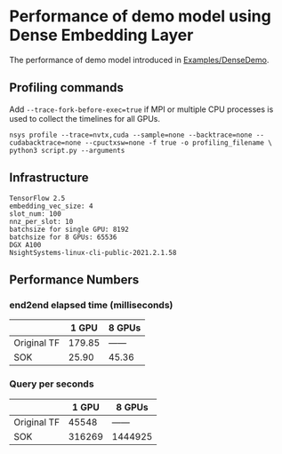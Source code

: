 # Performance of demo model using Dense Embedding Layer #
The performance of demo model introduced in [Examples/DenseDemo](https://nvidia-merlin.github.io/HugeCTR/sparse_operation_kit/master/examples/dense_demo.html).

## Profiling commands ##
Add `--trace-fork-before-exec=true` if MPI or multiple CPU processes is used to collect the timelines for all GPUs.
```shell
nsys profile --trace=nvtx,cuda --sample=none --backtrace=none --cudabacktrace=none --cpuctxsw=none -f true -o profiling_filename \
python3 script.py --arguments
```

## Infrastructure ##
```text
TensorFlow 2.5
embedding_vec_size: 4
slot_num: 100
nnz_per_slot: 10
batchsize for single GPU: 8192
batchsize for 8 GPUs: 65536
DGX A100
NsightSystems-linux-cli-public-2021.2.1.58
```

## Performance Numbers ##
### end2end elapsed time (milliseconds) ###
|      | 1 GPU | 8 GPUs |
| ---- | ----  | ------ |
| Original TF | 179.85 | —— |
| SOK | 25.90 | 45.36 |

### Query per seconds ###
|      | 1 GPU | 8 GPUs |
| ---- | ----  | ------ |
| Original TF | 45548 | —— |
| SOK | 316269 | 1444925 |
